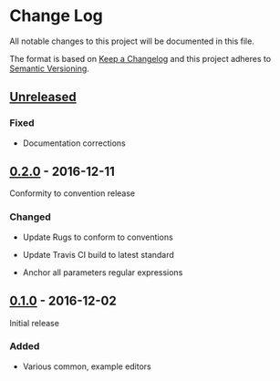 # Change Log

All notable changes to this project will be documented in this file.

The format is based on [Keep a Changelog](http://keepachangelog.com/)
and this project adheres to [Semantic Versioning](http://semver.org/).

## [Unreleased]

[Unreleased]: https://github.com/atomist-rugs/common-editors/compare/0.2.0...HEAD

### Fixed

-   Documentation corrections

## [0.2.0] - 2016-12-11

[0.2.0]: https://github.com/atomist-rugs/common-editors/compare/0.1.0...0.2.0

Conformity to convention release

### Changed

-   Update Rugs to conform to conventions

-   Update Travis CI build to latest standard

-   Anchor all parameters regular expressions

## [0.1.0] - 2016-12-02

Initial release

[0.1.0]: https://github.com/atomist-rugs/common-editors/compare/0b359cf...0.1.0

### Added

-   Various common, example editors
